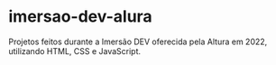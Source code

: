 # imersao-dev-alura

Projetos feitos durante a Imersão DEV oferecida pela Altura em 2022, utilizando HTML, CSS e JavaScript.
